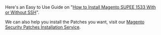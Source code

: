 Here's an Easy to Use Guide on "[How to Install Magento SUPEE 1533 With or Without SSH](https://meetanshi.com/blog/install-magento-supee-1533-with-or-without-ssh/)".

We can also help you install the Patches you want, visit our [Magento Security Patches Installation Service](https://meetanshi.com/magento-security-patches-installation-service.html).
